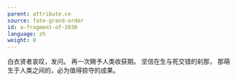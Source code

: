 ```yaml
---
parent: attribute.ce
source: fate-grand-order
id: a-fragment-of-2030
language: zh
weight: 0
---
```


白衣贤者哀叹，发问。
再一次赐予人类收获期。
坚信在生与死交错的刹那，
那萌生于人类之间的，必为值得掠夺的成果。
